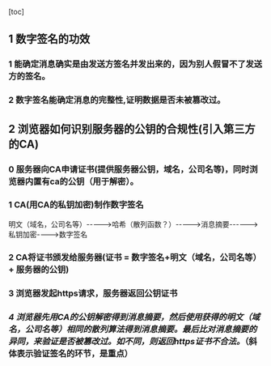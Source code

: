 [toc]

## 1 数字签名的功效

### 1 能确定消息确实是由发送方签名并发出来的，因为别人假冒不了发送方的签名。

### 2 数字签名能确定消息的完整性,证明数据是否未被篡改过。



## 2 浏览器如何识别服务器的公钥的合规性(引入第三方的CA)

### 0 服务器向CA申请证书(提供服务器公钥，域名，公司名等)，同时浏览器内置有ca的公钥（用于解密）。

### 1 CA(用CA的私钥加密)制作数字签名

明文（域名，公司名等）----->哈希（散列函数？）----->消息摘要------>私钥加密---->数字签名

### 2 CA将证书颁发给服务器(证书 = 数字签名+明文（域名，公司名等）+ 服务器的公钥)

### 3 浏览器发起https请求，服务器返回公钥证书

### *4 浏览器先用CA的公钥解密得到消息摘要，然后使用获得的明文（域名，公司名等）相同的散列算法得到消息摘要。最后比对消息摘要的异同，来验证是否被篡改过。如不同，则返回https证书不合法。*（斜体表示验证签名的环节，是重点）

